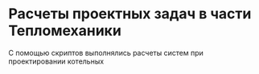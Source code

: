 # Расчеты проектных задач в части Тепломеханики

С помощью скриптов выполнялись расчеты систем при проектировании котельных
